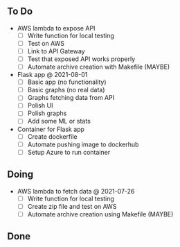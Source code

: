 ## To Do

- AWS lambda to expose API
    * [ ] Write function for local testing
    * [ ] Test on AWS
    * [ ] Link to API Gateway
    * [ ] Test that exposed API works properly
    * [ ] Automate archive creation with Makefile (MAYBE)
- Flask app
    @ 2021-08-01
    * [ ] Basic app (no functionality)
    * [ ] Basic graphs (no real data)
    * [ ] Graphs fetching data from API
    * [ ] Polish UI
    * [ ] Polish graphs
    * [ ] Add some ML or stats
- Container for Flask app
    * [ ] Create dockerfile
    * [ ] Automate pushing image to dockerhub
    * [ ] Setup Azure to run container

## Doing

- AWS lambda to fetch data
    @ 2021-07-26
    * [ ] Write function for local testing
    * [ ] Create zip file and test on AWS
    * [ ] Automate  archive creation using Makefile (MAYBE)

## Done

